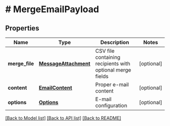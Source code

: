 # # MergeEmailPayload

## Properties

Name | Type | Description | Notes
------------ | ------------- | ------------- | -------------
**merge_file** | [**MessageAttachment**](MessageAttachment.md) | CSV file containing recipients with optional merge fields | [optional]
**content** | [**EmailContent**](EmailContent.md) | Proper e-mail content | [optional]
**options** | [**Options**](Options.md) | E-mail configuration | [optional]

[[Back to Model list]](../../README.md#models) [[Back to API list]](../../README.md#endpoints) [[Back to README]](../../README.md)
